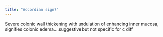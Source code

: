 ```yaml
---
title: "Accordian sign?"
---
```

Severe colonic wall thickening with undulation of enhancing inner mucosa, signifies colonic edema....suggestive but not specific for c diff

